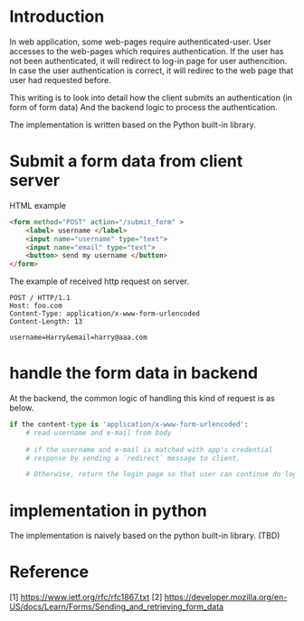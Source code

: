 # Introduction
In web application, some web-pages require authenticated-user.
User accesses to the web-pages which requires authentication. If the user has not been
authenticated, it will redirect to log-in page for user authencition. 
In case the user authentication is correct, it will redirec to the web page that user
had requested before.

This writing is to look into detail how the client submits an authentication (in form of form data)
And the backend logic to process the authentication. 

The implementation is written based on the Python built-in library.


# Submit a form data from client server
HTML example
```html
<form method="POST" action="/submit_form" >
    <label> username </label>
    <input name="username" type="text"> 
    <input name="email" type="text"> 
    <button> send my username </button>
</form>
```

The example of received http request on server.
```text
POST / HTTP/1.1
Host: foo.com
Content-Type: application/x-www-form-urlencoded
Content-Length: 13

username=Harry&email=harry@aaa.com
```

# handle the form data in backend
At the backend, the common logic of handling this kind of request is as below.

```python
if the content-type is 'application/x-www-form-urlencoded':
    # read username and e-mail from body
    
    # if the username and e-mail is matched with app's credential
    # response by sending a `redirect` message to client.

    # Otherwise, return the login page so that user can continue do login

```

# implementation in python
The implementation is naively based on the python built-in library. 
(TBD)

# Reference
[1] https://www.ietf.org/rfc/rfc1867.txt
[2] https://developer.mozilla.org/en-US/docs/Learn/Forms/Sending_and_retrieving_form_data